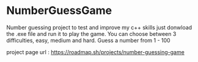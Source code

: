 # NumberGuessGame
Number guessing project to test and improve my c++ skills
just donwload the .exe file and run it to play the game.
You can choose between 3 difficulties, easy, medium and hard.
Guess a number from 1 - 100

project page url : https://roadmap.sh/projects/number-guessing-game
